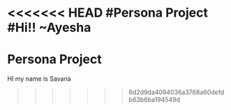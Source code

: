 <<<<<<< HEAD
#Persona Project
#Hi!! ~Ayesha
=======
# Persona Project 

HI my name is Savana 
>>>>>>> 6d2d9da4094036a3768a60defdb63b6ba194549d
